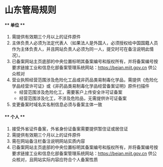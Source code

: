

# 山东管局规则

<!-- tabs:start -->

#### ** 单位 **

1. 需提供有效期三个月以上的证件原件                                                                                                              
2. 主体负责人必须为法定代表人（如果法人是外国人，必须授权给中国国籍人员作为主体负责人，并且网站负责人必须为同一人，提交时可在备注说明此情况）。                                                                                                                                                                                                                                                                                                                                                                                                                                                                                                                                                                                                                                                             
4. 已备案网站主页底部的中央位置标明其备案编号和版权所有，并将备案编号按要求链接工业和信息化部备案管理系统网站：https://beian.miit.gov.cn 供公众核对                                                   
5. 营业执照经营范围涉及危险化工品或非药品类易制毒化学品，需提供《危险化学品经营许可证》或《非药品类易制毒化学品经营备案证明》原件扫描件
   - 经营范围涉及危险化工，需要客户上传安全许可证备案
   - 经营范围涉及化工，不涉及危险品，无需提供许可证备案
6. 变更备案时域名实名制信息必须与备案主体一致

#### ** 个人 **

1. 接受外省证件备案，外省身份证备案需要提供暂住证或居住证
2. 需提供有效期三个月以上的证件原件                                                                                                                                                                                                                                   
3. 需在网站备注栏备注说明网站实质内容                                                                                                                                                                                                                                                                            
5. 已备案网站主页底部的中央位置标明其备案编号和版权所有，并将备案编号按要求链接工业和信息化部备案管理系统网站：https://beian.miit.gov.cn 供公众核对，且网站实际内容应符合个人备案性质  

<!-- tabs:end -->